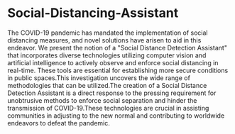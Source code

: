 # Social-Distancing-Assistant

The COVID-19 pandemic has mandated the implementation of social distancing measures, and novel solutions have arisen to aid in this endeavor. We present the notion of a "Social Distance Detection Assistant" that incorporates diverse technologies utilizing computer vision and artificial intelligence to actively observe and enforce social distancing in real-time. These tools are essential for establishing more secure conditions in public spaces.This investigation uncovers the wide range of methodologies that can be utilized.The creation of a Social Distance Detection Assistant is a direct response to the pressing requirement for unobtrusive methods to enforce social separation and hinder the transmission of COVID-19.These technologies are crucial in assisting communities in adjusting to the new normal and contributing to worldwide endeavors to defeat the pandemic.
